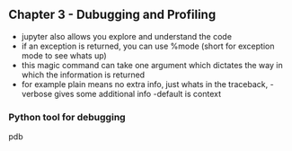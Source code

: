 ## Chapter 3 - Dubugging and Profiling 
- jupyter also allows you explore and understand the code 
- if an exception is returned, you can use %mode (short for exception mode to see whats up)
- this magic command can take one argument which dictates the way in which the information is returned
- for example plain means no extra info, just whats in the traceback, 
-verbose gives some additional info 
-default is context

### Python tool for debugging 
pdb 